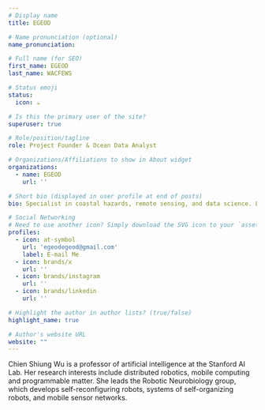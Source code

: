 ```yaml
---
# Display name
title: EGEOD

# Name pronunciation (optional)
name_pronunciation: 

# Full name (for SEO)
first_name: EGEOD
last_name: WACFEWS

# Status emoji
status:
  icon: ☕️

# Is this the primary user of the site?
superuser: true

# Role/position/tagline
role: Project Founder & Ocean Data Analyst

# Organizations/Affiliations to show in About widget
organizations:
  - name: EGEOD
    url: ''

# Short bio (displayed in user profile at end of posts)
bio: Specialist in coastal hazards, remote sensing, and data science. Leading the development of flood early warning systems for West Africa.

# Social Networking
# Need to use another icon? Simply download the SVG icon to your `assets/media/icons/` folder.
profiles:
  - icon: at-symbol
    url: 'egeodegeod@gmail.com'
    label: E-mail Me
  - icon: brands/x
    url: ''
  - icon: brands/instagram
    url: ''
  - icon: brands/linkedin
    url: ''

# Highlight the author in author lists? (true/false)
highlight_name: true

# Author's website URL
website: ""
---
```


Chien Shiung Wu is a professor of artificial intelligence at the Stanford AI Lab. Her research interests include
distributed robotics, mobile computing and programmable matter. She leads the Robotic Neurobiology group, which develops
self-reconfiguring robots, systems of self-organizing robots, and mobile sensor networks.
